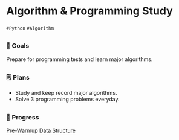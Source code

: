 # Algorithm & Programming Study
`#Python` `#Algorithm`

##

### :checkered_flag: Goals
Prepare for programming tests and learn major algorithms.

##

### :spiral_notepad: Plans
- Study and keep record major algorithms.
- Solve 3 programming problems everyday.

##

### :calendar: Progress
[Pre-Warmup](./pre-warmup/pre-warmup.md)
[Data Structure](./data-structure/data-structure.md)
